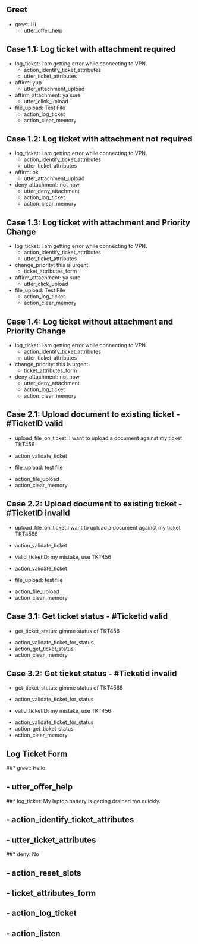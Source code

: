 ## Greet
* greet: Hi
   - utter_offer_help

## Case 1.1: Log ticket with attachment required
* log_ticket: I am getting error while connecting to VPN.
   - action_identify_ticket_attributes
   - utter_ticket_attributes
* affirm: yup
   - utter_attachment_upload
* affirm_attachment: ya sure
   - utter_click_upload
* file_upload: Test File
   - action_log_ticket
   - action_clear_memory
   
## Case 1.2: Log ticket with attachment not required
* log_ticket: I am getting error while connecting to VPN.
   - action_identify_ticket_attributes
   - utter_ticket_attributes
* affirm: ok
   - utter_attachment_upload
* deny_attachment: not now
   - utter_deny_attachment
   - action_log_ticket
   - action_clear_memory
   
## Case 1.3: Log ticket with attachment and Priority Change
* log_ticket: I am getting error while connecting to VPN.
   - action_identify_ticket_attributes
   - utter_ticket_attributes
* change_priority: this is urgent
   - ticket_attributes_form
* affirm_attachment: ya sure
   - utter_click_upload
* file_upload: Test File
   - action_log_ticket
   - action_clear_memory

## Case 1.4: Log ticket without attachment and Priority Change
* log_ticket: I am getting error while connecting to VPN.
   - action_identify_ticket_attributes
   - utter_ticket_attributes
* change_priority: this is urgent
   - ticket_attributes_form
* deny_attachment: not now
   - utter_deny_attachment
   - action_log_ticket
   - action_clear_memory
   
## Case 2.1: Upload document to existing ticket - #TicketID valid
* upload_file_on_ticket: I want to upload a document against my ticket TKT456
 - action_validate_ticket
* file_upload: test file
 - action_file_upload
 - action_clear_memory 
 
## Case 2.2: Upload document to existing ticket - #TicketID invalid
* upload_file_on_ticket:I want to upload a document against my ticket TKT4566
 - action_validate_ticket
* valid_ticketID: my mistake, use TKT456
 - action_validate_ticket
* file_upload: test file
 - action_file_upload
 - action_clear_memory

## Case 3.1: Get ticket status - #Ticketid valid     
* get_ticket_status: gimme status of TKT456
 - action_validate_ticket_for_status
 - action_get_ticket_status
 - action_clear_memory
 
## Case 3.2: Get ticket status - #Ticketid invalid
* get_ticket_status: gimme status of TKT4566
 - action_validate_ticket_for_status
* valid_ticketID: my mistake, use TKT456
 - action_validate_ticket_for_status
 - action_get_ticket_status
 - action_clear_memory
  
## Log Ticket Form
##* greet: Hello
##    - utter_offer_help
##* log_ticket: My laptop battery is getting drained too quickly.
##    - action_identify_ticket_attributes
##    - utter_ticket_attributes
##* deny: No
##    - action_reset_slots
##    - ticket_attributes_form
##    - action_log_ticket
##    - action_listen 